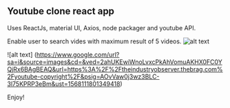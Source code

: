 ## Youtube clone react app

Uses ReactJs, material UI, Axios, node packager and youtube API.

Enable user to search vides with maximum result of 5 videos.
![alt text](https://raw.githubusercontent.com/username/projectname/branch/path/to/img.png)

![alt text] (https://www.google.com/url?sa=i&source=images&cd=&ved=2ahUKEwiWnoLvxcPkAhVomuAKHX0FC0YQjRx6BAgBEAQ&url=https%3A%2F%2Ftheindustryobserver.thebrag.com%2Fyoutube-copyright%2F&psig=AOvVaw0j3wz3BLC-3l75KPRP3eBm&ust=1568111801349418)

Enjoy!
